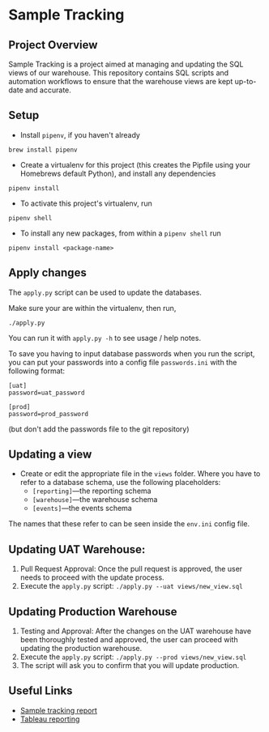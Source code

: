 # Sample Tracking

## Project Overview
Sample Tracking is a project aimed at managing and updating the SQL views of our warehouse. This repository contains SQL scripts and automation workflows to ensure that the warehouse views are kept up-to-date and accurate.

## Setup

- Install `pipenv`, if you haven't already 

```shell
brew install pipenv
```

- Create a virtualenv for this project (this creates the Pipfile using your Homebrews default Python), and install any dependencies

```shell
pipenv install
```

- To activate this project's virtualenv, run

```shell
pipenv shell
```

- To install any new packages, from within a `pipenv shell` run

```shell
pipenv install <package-name>
```

## Apply changes

The `apply.py` script can be used to update the databases. 

Make sure your are within the virtualenv, then run,

```shell
./apply.py
```

You can run it with `apply.py -h` to see usage / help notes. 

To save you having to input database passwords when you run the script, you can put your passwords into a config file `passwords.ini` with the following format:

```
[uat]
password=uat_password

[prod]
password=prod_password
```
(but don't add the passwords file to the git repository)

## Updating a view
- Create or edit the appropriate file in the `views` folder. Where you have to refer to a database schema, use the following placeholders:
  * `[reporting]`—the reporting schema
  * `[warehouse]`—the warehouse schema
  * `[events]`—the events schema

The names that these refer to can be seen inside the `env.ini` config file.

## Updating UAT Warehouse:
1. Pull Request Approval: Once the pull request is approved, the user needs to proceed with the update process.
2. Execute the `apply.py` script: `./apply.py --uat views/new_view.sql`


## Updating Production Warehouse
1. Testing and Approval: After the changes on the UAT warehouse have been thoroughly tested and approved, the user can proceed with updating the production warehouse.
2. Execute the `apply.py` script: `./apply.py --prod views/new_view.sql`
3. The script will ask you to confirm that you will update production.

## Useful Links
- [Sample tracking report](https://ssg-confluence.internal.sanger.ac.uk/display/PSDPUB/Sample+Tracking+Report)
- [Tableau reporting](https://globalreporting.internal.sanger.ac.uk/views/SeqOpsSampleTracking/SampleTracking?:iid=1&:isGuestRedirectFromVizportal=y&:embed=y)

